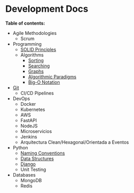 # Development Docs

**Table of contents:**

<!-- toc -->

- Agile Methodologies
  - Scrum
- Programming
  - [SOLID Principles](./docs/programming/solid-principles.md)
  - Algorithms
    - [Sorting](./docs/programming/algorithms-sorting.md)
    - [Searching](./docs/programming/algorithms-searching.md)
    - [Graphs](./docs/programming/algorithms-graphs.md)
    - [Algorithmic Paradigms](./docs/programming/algorithmic-paradigms.md)
    - [Big-O Notation](./docs/programming/big-o-notation.md)
- [Git](./docs/git/git.md)
  - CI/CD Pipelines
- DevOps
  - Docker
  - Kubernetes
  - AWS
  - FastAPI
  - NodeJS
  - Microservicios
  - Jenkins
  - Arquitectura Clean/Hexagonal/Orientada a Eventos
- Python
  - [Naming Conventions](./docs/python/naming-conventions.md)
  - [Data Structures](./docs/python/data-structures.md)
  - [Django](./docs/python/django.md)
  - Unit Testing
- Databases
  - MongoDB
  - Redis
<!-- - Crypto
  - Solidity Basics
  - Blockchain Fundamentals
    - Blockchain Basics
    - Ethereum Knowledge
    - Cryptography
      - ZkSnarks
      - ECDSA (Elliptic Curve Digital Signature Algorithm)
    - Gas and Transactions
    - Rollups
      - Optimistic Rollups
        - Arbitrum
        - Optimism
        - Base
        - Mode Network
      - zk-Rollups
        - Starknet
        - zkSync
        - Polygon zkEVM
        - Linea (Consensys)
        - Scroll
      - Optimium
        - Manta
        - Metis
        - Mantle
      - Validium
        - Immutable X
        - ZKFair
    - Modular Blockchains
      - Data Availability (DA)
      - Celestia, Dymension, Polkadot(L0)
    - Other L1s
      - Solana
      - Cardano
      - Aptos
      - Cosmos
  - Security
    - Security Fundamentals
    - Common Vulnerabilities
    - Ethernaut
  - Best Practices and Design Patterns
    - Solidity Style Guide
    - Design Patterns
      - Factory
      - Proxy
      - State Machine
      - …
    - Gas Optimization
  - Development Tools and Testing
    - Development Tools
      - Remix
      - Foundry
      - Hardhat
      - Vyper
      - …
    - Testing
    - Testnets
  - Tokens
    - ERC20 (Token Standard)
      - 1Inch Token Plugins
    - NFTs
      - ERC-721: Non-Fungible Token Standard
      - Collectibles
      - Marketplaces
      - Personal Tokens
    - ERC 6551 (Token Bound Accounts) ERC721 extended
    - ERC-1155: Multi Token Standard
    - Wrapped Tokens
    - Non-Fungible Tokens
    - ERC-404
  - DAOs/Governance
  - DeFi
    - AMM (Automated Market Makers)
      - CPAMM (Constant Product Automated Market Maker)
      - Constant Sum AMM
      - Constant Product AMM
      - Stable Swap AMM
      - Uniswap V2 Swap
      - Uniswap V2 Add Remove Liquidity
      - Uniswap V2 Optimal One Sided Supply
      - Uniswap V2 Flash Swap
      - Uniswap V3 Swap
      - Uniswap V3 Liquidity
      - Uniswap V3 Flash Loan
      - Uniswap V3 Flash Swap Arbitrage
    - Staking Rewards
    - Liquid Staking
    - Discrete Staking Rewards
    - Vault
    - Yield Farming
    - Lending and Borrowing
    - CDP (Collaterized Debt Position)
    - Liquid Staking Derivatives (LSD) y LSDFi
    - Re-staking
      - EigenLayer
      - ether.fi
    - Stablecoins
    - MEV (Miner Extractable Value)
  - Oracles
    - Hybris Smart Contracts (On-chain + Off-chain Agreements)
    - Chainlink Price Oracle
  - Account Abstraction
    - ERC4337 (Account Abstraction Using Alt Mempool)
  - Wallets
    - MultiSig Wallet
  - Advanced Solidity
    - Gasless Token Transfer
    - Iterable Mapping
    - Precompute Contract Address with Create2
    - Multi Call
    - Multi Delegatecall
    - Time Lock
    - Assembly Binary Exponentiation
  - Proxy Contracts
    - Minimal Proxy Contract
    - Upgradeable Proxy
  - Contracts Deployment
  - Auctions
    - English Auction
    - Dutch Auction
  - Crowd Fund
  - Blockchain Games
  - Decentralized Social Media
  - Decentralized Storage
  - Frontend
  - Bytecode Programming
    - Yul
    - Huff
  - Other Blockchain Languages
    - Rust - Solana
    - Sway - Fuel
  - Other Projects
    - IPFS
    - Celestia
  - Libraries
    - Openzeppeling
    - Solmate -->


<!-- tocstop -->